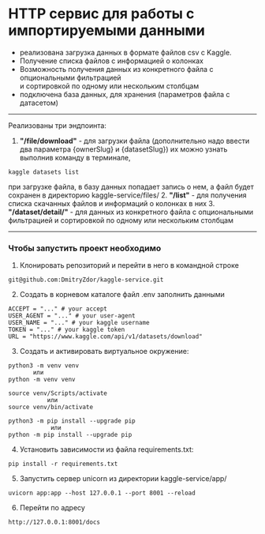 # HTTP сервис для работы с импортируемыми данными

- реализована загрузка данных в формате файлов csv  с Kaggle.  
- Получение списка файлов с информацией о колонках  
- Возможность получения данных из конкретного файла с опциональными фильтрацией  
и сортировкой по одному или нескольким столбцам
- подключена база данных, для хранения (параметров файла с датасетом)
---
Реализованы три эндпоинта:
1. **"/file/download"**  -   для загрузки файла (дополнительно надо ввести два параметра {ownerSlug} и {datasetSlug})
их можно узнать выполнив команду в терминале, 
```
kaggle datasets list
```
при загрузке файла, в базу данных попадает запись о нем, а файл будет сохранен в директорию kaggle-service/files/
2. **"/list"** - для получения списка скачанных файлов и информаций о колонках в них
3. **"/dataset/detail/"** - для данных из конкретного файла с опциональными  
фильтрацией и сортировкой по одному или нескольким столбцам

___ 
### Чтобы запустить проект нeoбходимо

1. Клонировать репозиторий и перейти в него в командной строке

```
git@github.com:DmitryZdor/kaggle-service.git
```
2. Создать в корневом каталоге  файл .env
заполнить данными
```
ACCEPT = "..." # your accept
USER_AGENT = "..." # your user-agent
USER_NAME = "..." # your kaggle username 
TOKEN = "..." # your kaggle token
URL = "https://www.kaggle.com/api/v1/datasets/download"
```


3. Cоздать и активировать виртуальное окружение:

```
python3 -m venv venv     
       или     
python -m venv venv
```
```
source venv/Scripts/activate
           или 
source venv/bin/activate           
```
```
python3 -m pip install --upgrade pip
            или 
python -m pip install --upgrade pip
```
4. Установить зависимости из файла requirements.txt:

```
pip install -r requirements.txt
```
5. Запустить сервер unicorn из директории kaggle-service/app/
```
uvicorn app:app --host 127.0.0.1 --port 8001 --reload
```
6. Перейти по адресу  

```
http://127.0.0.1:8001/docs
```

